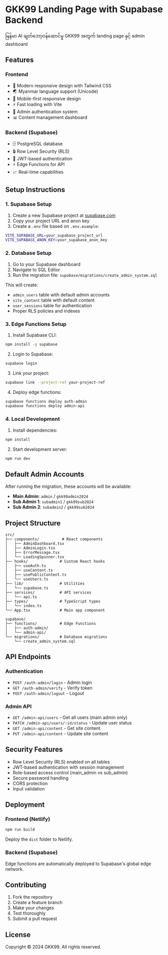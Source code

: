 # GKK99 Landing Page with Supabase Backend

မြန်မာ AI ချတ်ဘော့ဝန်ဆောင်မှု GKK99 အတွက် landing page နှင့် admin dashboard

## Features

### Frontend
- 🎨 Modern responsive design with Tailwind CSS
- 🌏 Myanmar language support (Unicode)
- 📱 Mobile-first responsive design
- ⚡ Fast loading with Vite
- 🔐 Admin authentication system
- 📊 Content management dashboard

### Backend (Supabase)
- 🗄️ PostgreSQL database
- 🔒 Row Level Security (RLS)
- 🔑 JWT-based authentication
- ⚡ Edge Functions for API
- 📈 Real-time capabilities

## Setup Instructions

### 1. Supabase Setup

1. Create a new Supabase project at [supabase.com](https://supabase.com)
2. Copy your project URL and anon key
3. Create a `.env` file based on `.env.example`:

```bash
VITE_SUPABASE_URL=your_supabase_project_url
VITE_SUPABASE_ANON_KEY=your_supabase_anon_key
```

### 2. Database Setup

1. Go to your Supabase dashboard
2. Navigate to SQL Editor
3. Run the migration file: `supabase/migrations/create_admin_system.sql`

This will create:
- `admin_users` table with default admin accounts
- `site_content` table with default content
- `user_sessions` table for authentication
- Proper RLS policies and indexes

### 3. Edge Functions Setup

1. Install Supabase CLI:
```bash
npm install -g supabase
```

2. Login to Supabase:
```bash
supabase login
```

3. Link your project:
```bash
supabase link --project-ref your-project-ref
```

4. Deploy edge functions:
```bash
supabase functions deploy auth-admin
supabase functions deploy admin-api
```

### 4. Local Development

1. Install dependencies:
```bash
npm install
```

2. Start development server:
```bash
npm run dev
```

## Default Admin Accounts

After running the migration, these accounts will be available:

- **Main Admin**: `admin` / `gkk99admin2024`
- **Sub Admin 1**: `subadmin1` / `gkk99sub2024`
- **Sub Admin 2**: `subadmin2` / `gkk99sub2024`

## Project Structure

```
src/
├── components/          # React components
│   ├── AdminDashboard.tsx
│   ├── AdminLogin.tsx
│   ├── ErrorMessage.tsx
│   └── LoadingSpinner.tsx
├── hooks/              # Custom React hooks
│   ├── useAuth.ts
│   ├── useContent.ts
│   ├── usePublicContent.ts
│   └── useUsers.ts
├── lib/                # Utilities
│   └── supabase.ts
├── services/           # API services
│   └── api.ts
├── types/              # TypeScript types
│   └── index.ts
└── App.tsx             # Main app component

supabase/
├── functions/          # Edge Functions
│   ├── auth-admin/
│   └── admin-api/
└── migrations/         # Database migrations
    └── create_admin_system.sql
```

## API Endpoints

### Authentication
- `POST /auth-admin/login` - Admin login
- `GET /auth-admin/verify` - Verify token
- `POST /auth-admin/logout` - Logout

### Admin API
- `GET /admin-api/users` - Get all users (main admin only)
- `PATCH /admin-api/users/:id/status` - Update user status
- `GET /admin-api/content` - Get site content
- `PUT /admin-api/content` - Update site content

## Security Features

- Row Level Security (RLS) enabled on all tables
- JWT-based authentication with session management
- Role-based access control (main_admin vs sub_admin)
- Secure password handling
- CORS protection
- Input validation

## Deployment

### Frontend (Netlify)
```bash
npm run build
```

Deploy the `dist` folder to Netlify.

### Backend (Supabase)
Edge functions are automatically deployed to Supabase's global edge network.

## Contributing

1. Fork the repository
2. Create a feature branch
3. Make your changes
4. Test thoroughly
5. Submit a pull request

## License

Copyright © 2024 GKK99. All rights reserved.